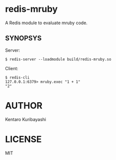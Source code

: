 # redis-mruby

A Redis module to evaluate mruby code.

## SYNOPSYS

Server:

```shell
$ redis-server --loadmodule build/redis-mruby.so
```

Client:

```shell
$ redis-cli
127.0.0.1:6379> mruby.exec "1 + 1"
"2"
```

# AUTHOR

Kentaro Kuribayashi

# LICENSE

MIT